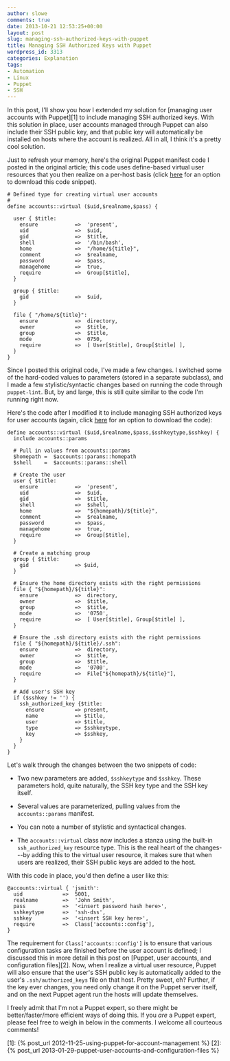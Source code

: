 ```yaml
---
author: slowe
comments: true
date: 2013-10-21 12:53:25+00:00
layout: post
slug: managing-ssh-authorized-keys-with-puppet
title: Managing SSH Authorized Keys with Puppet
wordpress_id: 3313
categories: Explanation
tags:
- Automation
- Linux
- Puppet
- SSH
---
```


In this post, I'll show you how I extended my solution for [managing user accounts with Puppet][1] to include managing SSH authorized keys. With this solution in place, user accounts managed through Puppet can also include their SSH public key, and that public key will automatically be installed on hosts where the account is realized. All in all, I think it's a pretty cool solution.

Just to refresh your memory, here's the original Puppet manifest code I posted in the original article; this code uses define-based virtual user resources that you then realize on a per-host basis (click [here](https://gist.github.com/lowescott/4050213) for an option to download this code snippet).

``` puppet
# Defined type for creating virtual user accounts
#
define accounts::virtual ($uid,$realname,$pass) {

  user { $title:
    ensure            =>  'present',
    uid               =>  $uid,
    gid               =>  $title,
    shell             =>  '/bin/bash',
    home              =>  "/home/${title}",
    comment           =>  $realname,
    password          =>  $pass,
    managehome        =>  true,
    require           =>  Group[$title],
  }

  group { $title:
    gid               =>  $uid,
  }

  file { "/home/${title}":
    ensure            =>  directory,
    owner             =>  $title,
    group             =>  $title,
    mode              =>  0750,
    require           =>  [ User[$title], Group[$title] ],
  }
}
```

Since I posted this original code, I've made a few changes. I switched some of the hard-coded values to parameters (stored in a separate subclass), and I made a few stylistic/syntactic changes based on running the code through `puppet-lint`. But, by and large, this is still quite similar to the code I'm running right now.

Here's the code after I modified it to include managing SSH authorized keys for user accounts (again, click [here](https://gist.github.com/lowescott/7064759) for an option to download the code):

``` puppet
define accounts::virtual ($uid,$realname,$pass,$sshkeytype,$sshkey) {
  include accounts::params

  # Pull in values from accounts::params
  $homepath =  $accounts::params::homepath
  $shell    =  $accounts::params::shell

  # Create the user
  user { $title:
    ensure            =>  'present',
    uid               =>  $uid,
    gid               =>  $title,
    shell             =>  $shell,
    home              =>  "${homepath}/${title}",
    comment           =>  $realname,
    password          =>  $pass,
    managehome        =>  true,
    require           =>  Group[$title],
  }

  # Create a matching group
  group { $title:
    gid               => $uid,
  }

  # Ensure the home directory exists with the right permissions
  file { "${homepath}/${title}":
    ensure            =>  directory,
    owner             =>  $title,
    group             =>  $title,
    mode              =>  '0750',
    require           =>  [ User[$title], Group[$title] ],
  }

  # Ensure the .ssh directory exists with the right permissions
  file { "${homepath}/${title}/.ssh":
    ensure            =>  directory,
    owner             =>  $title,
    group             =>  $title,
    mode              =>  '0700',
    require           =>  File["${homepath}/${title}"],
  }

  # Add user's SSH key
  if ($sshkey != '') {
    ssh_authorized_key {$title:
      ensure          => present,
      name            => $title,
      user            => $title,
      type            => $sshkeytype,
      key             => $sshkey,
    }
  }
}
```

Let's walk through the changes between the two snippets of code:

* Two new parameters are added, `$sshkeytype` and `$sshkey`. These parameters hold, quite naturally, the SSH key type and the SSH key itself.

* Several values are parameterized, pulling values from the `accounts::params` manifest.

* You can note a number of stylistic and syntactical changes.

* The `accounts::virtual` class now includes a stanza using the built-in `ssh_authorized_key` resource type. This is the real heart of the changes---by adding this to the virtual user resource, it makes sure that when users are realized, their SSH public keys are added to the host.

With this code in place, you'd then define a user like this:

``` puppet
@accounts::virtual { 'jsmith':
  uid             =>  5001,
  realname        =>  'John Smith',
  pass            =>  '<insert password hash here>',
  sshkeytype      =>  'ssh-dss',
  sshkey          =>  '<insert SSH key here>',
  require         =>  Class['accounts::config'],
}
```

The requirement for `Class['accounts::config']` is to ensure that various configuration tasks are finished before the user account is defined; I discussed this in more detail in this post on [Puppet, user accounts, and configuration files][2]. Now, when I realize a virtual user resource, Puppet will also ensure that the user's SSH public key is automatically added to the user's `.ssh/authorized_keys` file on that host. Pretty sweet, eh? Further, if the key ever changes, you need only change it on the Puppet server itself, and on the next Puppet agent run the hosts will update themselves.

I freely admit that I'm not a Puppet expert, so there might be better/faster/more efficient ways of doing this. If you _are_ a Puppet expert, please feel free to weigh in below in the comments. I welcome all courteous comments!


[1]: {% post_url 2012-11-25-using-puppet-for-account-management %}
[2]: {% post_url 2013-01-29-puppet-user-accounts-and-configuration-files %}
